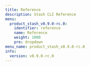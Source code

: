 ```yaml
---
title: Reference
description: Stash CLI Reference
menu:
  product_stash_v0.9.0-rc.0:
    identifier: reference
    name: Reference
    weight: 1000
    pre: dropdown
menu_name: product_stash_v0.9.0-rc.0
info:
  version: v0.9.0-rc.0
---
```


